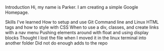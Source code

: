 Introduction
Hi, my name is Parker.  I am creating a simple Google Homepage.

Skills I've learned
How to setup and use Git
Command line and Linux
HTML tags and how to style with CSS
When to use a div, classes, and create links with a nav menu
Pushing elements around with float and using display blocks
Thought I lost the file when I moved it in the linux terminal into another folder
Did not do enough adds to the repo 